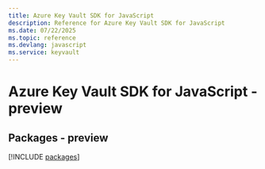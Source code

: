 ```yaml
---
title: Azure Key Vault SDK for JavaScript
description: Reference for Azure Key Vault SDK for JavaScript
ms.date: 07/22/2025
ms.topic: reference
ms.devlang: javascript
ms.service: keyvault
---
```

# Azure Key Vault SDK for JavaScript - preview
## Packages - preview
[!INCLUDE [packages](key-vault-index.md)]